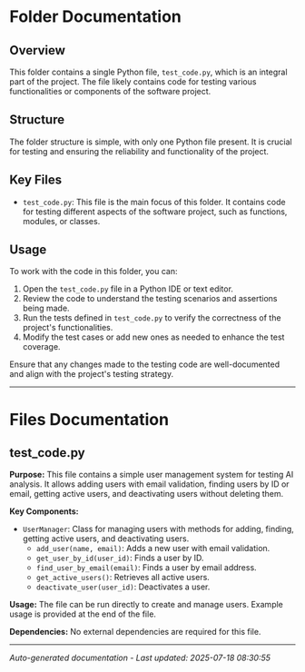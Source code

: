 # Folder Documentation

## Overview
This folder contains a single Python file, `test_code.py`, which is an integral part of the project. The file likely contains code for testing various functionalities or components of the software project.

## Structure
The folder structure is simple, with only one Python file present. It is crucial for testing and ensuring the reliability and functionality of the project.

## Key Files
- `test_code.py`: This file is the main focus of this folder. It contains code for testing different aspects of the software project, such as functions, modules, or classes.

## Usage
To work with the code in this folder, you can:
1. Open the `test_code.py` file in a Python IDE or text editor.
2. Review the code to understand the testing scenarios and assertions being made.
3. Run the tests defined in `test_code.py` to verify the correctness of the project's functionalities.
4. Modify the test cases or add new ones as needed to enhance the test coverage.

Ensure that any changes made to the testing code are well-documented and align with the project's testing strategy.

---

# Files Documentation

## test_code.py

**Purpose:** This file contains a simple user management system for testing AI analysis. It allows adding users with email validation, finding users by ID or email, getting active users, and deactivating users without deleting them.

**Key Components:**
- `UserManager`: Class for managing users with methods for adding, finding, getting active users, and deactivating users.
  - `add_user(name, email)`: Adds a new user with email validation.
  - `get_user_by_id(user_id)`: Finds a user by ID.
  - `find_user_by_email(email)`: Finds a user by email address.
  - `get_active_users()`: Retrieves all active users.
  - `deactivate_user(user_id)`: Deactivates a user.

**Usage:** The file can be run directly to create and manage users. Example usage is provided at the end of the file.

**Dependencies:** No external dependencies are required for this file.

---
*Auto-generated documentation - Last updated: 2025-07-18 08:30:55*
